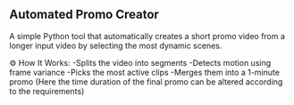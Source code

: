 ## Automated Promo Creator
A simple Python tool that automatically creates a short promo video from a longer input video by selecting the most dynamic scenes.

⚙️ How It Works:
-Splits the video into segments
-Detects motion using frame variance
-Picks the most active clips
-Merges them into a 1-minute promo (Here the time duration of the final promo can be altered according to the requirements)
